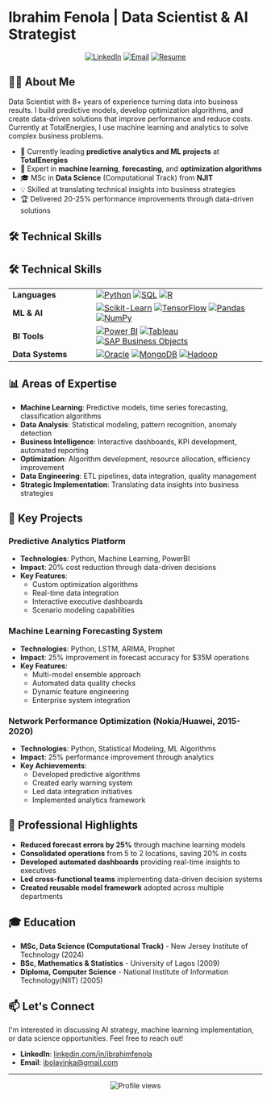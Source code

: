 # Ibrahim Fenola | Data Scientist & AI Strategist

<div align="center">
  
[![LinkedIn](https://img.shields.io/badge/LinkedIn-0077B5?style=for-the-badge&logo=linkedin&logoColor=white)](https://www.linkedin.com/in/ibrahimfenola)
[![Email](https://img.shields.io/badge/Email-D14836?style=for-the-badge&logo=gmail&logoColor=white)](mailto:ibolayinka@gmail.com)
[![Resume](https://img.shields.io/badge/Resume-4285F4?style=for-the-badge&logo=google-drive&logoColor=white)](#)

</div>

## 👨‍💻 About Me

Data Scientist with 8+ years of experience turning data into business results. I build predictive models, develop optimization algorithms, and create data-driven solutions that improve performance and reduce costs. Currently at TotalEnergies, I use machine learning and analytics to solve complex business problems.

- 🔭 Currently leading **predictive analytics and ML projects** at **TotalEnergies**
- 🌱 Expert in **machine learning**, **forecasting**, and **optimization algorithms**
- 🎓 MSc in **Data Science** (Computational Track) from **NJIT**
- 💡 Skilled at translating technical insights into business strategies
- 🏆 Delivered 20-25% performance improvements through data-driven solutions

## 🛠️ Technical Skills

<h2>🛠️ Technical Skills</h2>

<table>
  <tr>
    <td width="150"><strong>Languages</strong></td>
    <td>
      <a href="#"><img src="https://img.shields.io/badge/Python-3776AB?style=flat&logo=python&logoColor=white" alt="Python"/></a>
      <a href="#"><img src="https://img.shields.io/badge/SQL-4479A1?style=flat&logo=postgresql&logoColor=white" alt="SQL"/></a>
      <a href="#"><img src="https://img.shields.io/badge/R-276DC3?style=flat&logo=r&logoColor=white" alt="R"/></a>
    </td>
  </tr>
  <tr>
    <td><strong>ML & AI</strong></td>
    <td>
      <a href="#"><img src="https://img.shields.io/badge/scikit--learn-F7931E?style=flat&logo=scikit-learn&logoColor=white" alt="Scikit-Learn"/></a>
      <a href="#"><img src="https://img.shields.io/badge/TensorFlow-FF6F00?style=flat&logo=tensorflow&logoColor=white" alt="TensorFlow"/></a>
      <a href="#"><img src="https://img.shields.io/badge/Pandas-150458?style=flat&logo=pandas&logoColor=white" alt="Pandas"/></a>
      <a href="#"><img src="https://img.shields.io/badge/NumPy-013243?style=flat&logo=numpy&logoColor=white" alt="NumPy"/></a>
    </td>
  </tr>
  <tr>
    <td><strong>BI Tools</strong></td>
    <td>
      <a href="#"><img src="https://img.shields.io/badge/Power_BI-F2C811?style=flat&logo=powerbi&logoColor=black" alt="Power BI"/></a>
      <a href="#"><img src="https://img.shields.io/badge/Tableau-E97627?style=flat&logo=tableau&logoColor=white" alt="Tableau"/></a>
      <a href="#"><img src="https://img.shields.io/badge/SAP_BO-0FAAFF?style=flat&logo=sap&logoColor=white" alt="SAP Business Objects"/></a>
    </td>
  </tr>
  <tr>
    <td><strong>Data Systems</strong></td>
    <td>
      <a href="#"><img src="https://img.shields.io/badge/Oracle-F80000?style=flat&logo=oracle&logoColor=white" alt="Oracle"/></a>
      <a href="#"><img src="https://img.shields.io/badge/MongoDB-47A248?style=flat&logo=mongodb&logoColor=white" alt="MongoDB"/></a>
      <a href="#"><img src="https://img.shields.io/badge/Hadoop-66CCFF?style=flat&logo=apache-hadoop&logoColor=black" alt="Hadoop"/></a>
    </td>
  </tr>
</table>

## 📊 Areas of Expertise

- **Machine Learning**: Predictive models, time series forecasting, classification algorithms
- **Data Analysis**: Statistical modeling, pattern recognition, anomaly detection
- **Business Intelligence**: Interactive dashboards, KPI development, automated reporting
- **Optimization**: Algorithm development, resource allocation, efficiency improvement
- **Data Engineering**: ETL pipelines, data integration, quality management
- **Strategic Implementation**: Translating data insights into business strategies

## 🚀 Key Projects

### Predictive Analytics Platform
- **Technologies**: Python, Machine Learning, PowerBI
- **Impact**: 20% cost reduction through data-driven decisions
- **Key Features**:
  - Custom optimization algorithms
  - Real-time data integration
  - Interactive executive dashboards
  - Scenario modeling capabilities

### Machine Learning Forecasting System
- **Technologies**: Python, LSTM, ARIMA, Prophet
- **Impact**: 25% improvement in forecast accuracy for $35M operations
- **Key Features**:
  - Multi-model ensemble approach
  - Automated data quality checks
  - Dynamic feature engineering
  - Enterprise system integration

### Network Performance Optimization (Nokia/Huawei, 2015-2020)
- **Technologies**: Python, Statistical Modeling, ML Algorithms
- **Impact**: 25% performance improvement through analytics
- **Key Achievements**:
  - Developed predictive algorithms
  - Created early warning system
  - Led data integration initiatives
  - Implemented analytics framework

## 📝 Professional Highlights

- **Reduced forecast errors by 25%** through machine learning models
- **Consolidated operations** from 5 to 2 locations, saving 20% in costs
- **Developed automated dashboards** providing real-time insights to executives
- **Led cross-functional teams** implementing data-driven decision systems
- **Created reusable model framework** adopted across multiple departments

## 🎓 Education

- **MSc, Data Science (Computational Track)** - New Jersey Institute of Technology (2024)
- **BSc, Mathematics & Statistics** - University of Lagos (2009)
- **Diploma, Computer Science** - National Institute of Information Technology(NIIT) (2005)

## 📫 Let's Connect

I'm interested in discussing AI strategy, machine learning implementation, or data science opportunities. Feel free to reach out!

- **LinkedIn**: [linkedin.com/in/ibrahimfenola](https://www.linkedin.com/in/ibrahimfenola)
- **Email**: [ibolayinka@gmail.com](mailto:ibolayinka@gmail.com)

---

<div align="center">
  <img src="https://komarev.com/ghpvc/?username=fenola&color=brightgreen" alt="Profile views"/>
</div>

